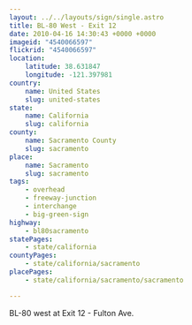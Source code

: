 ```yaml
---
layout: ../../layouts/sign/single.astro
title: BL-80 West - Exit 12
date: 2010-04-16 14:30:43 +0000 +0000
imageid: "4540066597"
flickrid: "4540066597"
location:
    latitude: 38.631847
    longitude: -121.397981
country:
    name: United States
    slug: united-states
state:
    name: California
    slug: california
county:
    name: Sacramento County
    slug: sacramento
place:
    name: Sacramento
    slug: sacramento
tags:
    - overhead
    - freeway-junction
    - interchange
    - big-green-sign
highway:
    - bl80sacramento
statePages:
    - state/california
countyPages:
    - state/california/sacramento
placePages:
    - state/california/sacramento/sacramento

---
```

BL-80 west at Exit 12 - Fulton Ave.